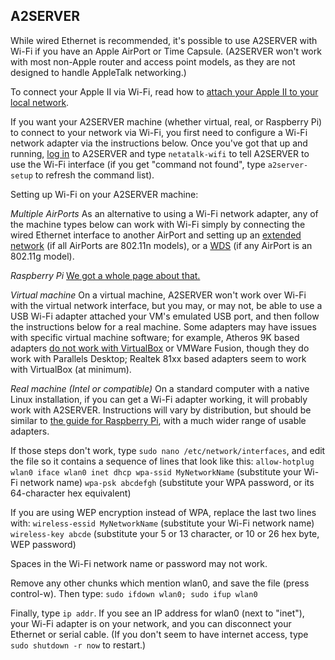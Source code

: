 ## A2SERVER

While wired Ethernet is recommended, it's possible to use A2SERVER with Wi-Fi
if you have an Apple AirPort or Time Capsule. (A2SERVER won't work with most
non-Apple router and access point models, as they are not designed to handle
AppleTalk networking.)

To connect your Apple II via Wi-Fi, read how to [attach your Apple II to your
local network](a2server_lan.md).

If you want your A2SERVER machine (whether virtual, real, or Raspberry Pi) to
connect to your network via Wi-Fi, you first need to configure a Wi-Fi network
adapter via the instructions below. Once you've got that up and running, [log
in](a2server_commands.md) to A2SERVER and type `netatalk-wifi` to tell
A2SERVER to use the Wi-Fi interface (if you get "command not found", type
`a2server-setup` to refresh the command list).


Setting up Wi-Fi on your A2SERVER machine:

_Multiple AirPorts_
As an alternative to using a Wi-Fi network adapter, any of the machine types
below can work with Wi-Fi simply by connecting the wired Ethernet interface to
another AirPort and setting up an [extended network][1] (if all AirPorts are
802.11n models), or a [WDS][2] (if any AirPort is an 802.11g model).


_Raspberry Pi_
[We got a whole page about that.][3]


_Virtual machine_
On a virtual machine, A2SERVER won't work over Wi-Fi with the virtual network
interface, but you may, or may not, be able to use a USB Wi-Fi adapter
attached your VM's emulated USB port, and then follow the instructions below
for a real machine. Some adapters may have issues with specific virtual
machine software; for example, Atheros 9K based adapters [do not work with
VirtualBox][4] or VMWare Fusion, though they do work with Parallels Desktop;
Realtek 81xx based adapters seem to work with VirtualBox (at minimum).


_Real machine (Intel or compatible)_
On a standard computer with a native Linux installation, if you can get a
Wi-Fi adapter working, it will probably work with A2SERVER. Instructions will
vary by distribution, but should be similar to [the guide for Raspberry
Pi][3], with a much wider range of usable adapters.

If those steps don't work, type `sudo nano /etc/network/interfaces`, and edit
the file so it contains a sequence of lines that look like this:
`allow-hotplug wlan0 iface wlan0 inet dhcp wpa-ssid MyNetworkName` (substitute
your Wi-Fi network name) `wpa-psk abcdefgh` (substitute your WPA password, or
its 64-character hex equivalent)

If you are using WEP encryption instead of WPA, replace the last two lines
with: 
`wireless-essid MyNetworkName` (substitute your Wi-Fi network name) 
`wireless-key abcde` (substitute your 5 or 13 character, or 10 or 26 hex byte, 
WEP password)

Spaces in the Wi-Fi network name or password may not work.

Remove any other chunks which mention wlan0, and save the file (press
control-w). Then type: `sudo ifdown wlan0; sudo ifup wlan0`

Finally, type `ip addr`. If you see an IP address for wlan0 (next to
"inet"), your Wi-Fi adapter is on your network, and you can disconnect your
Ethernet or serial cable. (If you don't seem to have internet access, type
`sudo shutdown -r now` to restart.)


[1]: http://support.apple.com/kb/HT4259
[2]: http://support.apple.com/kb/HT4262
[3]: http://ivanx.com/raspberrypi/raspberrypi_wifi.html
[4]: https://www.virtualbox.org/ticket/9511
